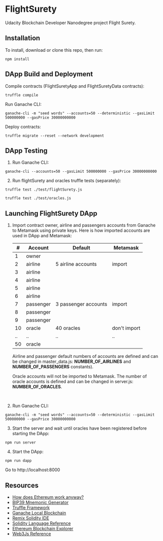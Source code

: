 # FlightSurety

Udacity Blockchain Developer Nanodegree project Flight Surety.


## Installation

To install, download or clone this repo, then run:

`npm install`


## DApp Build and Deployment

Compile contracts (FlightSuretyApp and FlightSuretyData contracts):
```
truffle compile
```

Run Ganache CLI:
```
ganache-cli -m "seed words" --accounts=50 --deterministic --gasLimit 500000000 --gasPrice 30000000000
```

Deploy contracts:
```
truffle migrate --reset --network development
```



## DApp Testing

1. Run Ganache CLI:
```
ganache-cli --accounts=50 --gasLimit 500000000 --gasPrice 30000000000
```

2. Run flightSurety and oracles truffle tests (separately):
```
truffle test ./test/flightSurety.js

truffle test ./test/oracles.js
```

## Launching FlightSurety DApp

1. Import contract owner, airline and passengers accounts from Ganache to Metamask using private keys.
Here is how imported accounts are used in DApp and Metamask:

    |# | Account  | Default| Metamask|
    |-- | ---- | --------- | --------|
    |1  |owner | |   |
    |2  |airline | 5 airline accounts| import|
    |3  |airline | ||
    |4  |airline |  ||
    |5  |airline |   ||
    |6  |airline |||
    |7  |passenger | 3 passenger accounts|import|
    |8  |passenger | ||
    |9  |passenger | ||
    |10 |oracle | 40 oracles | don't import|
    |.. |.. | .. |..|
    |50 |oracle |  ||
    
    
    Airline and passenger default numbers of accounts are defined and can be changed in master_data.js: **NUMBER_OF_AIRLINES** and **NUMBER_OF_PASSENGERS** constants).
    
    Oracle accounts will not be imported to Metamask. The number of oracle accounts is defined and can be changed in server.js: **NUMBER_OF_ORACLES**.
<br>


2. Run Ganache CLI:
```
ganache-cli -m "seed words" --accounts=50 --deterministic --gasLimit 500000000 --gasPrice 30000000000
```
3. Start the server and wait until oracles have been registered before starting the DApp:
```
npm run server
```

4. Start the DApp:
```
npm run dapp
```
Go to http://localhost:8000



## Resources

* [How does Ethereum work anyway?](https://medium.com/@preethikasireddy/how-does-ethereum-work-anyway-22d1df506369)
* [BIP39 Mnemonic Generator](https://iancoleman.io/bip39/)
* [Truffle Framework](http://truffleframework.com/)
* [Ganache Local Blockchain](http://truffleframework.com/ganache/)
* [Remix Solidity IDE](https://remix.ethereum.org/)
* [Solidity Language Reference](http://solidity.readthedocs.io/en/v0.4.24/)
* [Ethereum Blockchain Explorer](https://etherscan.io/)
* [Web3Js Reference](https://github.com/ethereum/wiki/wiki/JavaScript-API)